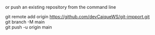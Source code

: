 or push an existing repository from the command line

git remote add origin https://github.com/devCaiqueWS/git-impport.git <br>
git branch -M main <br>
git push -u origin main <br>
